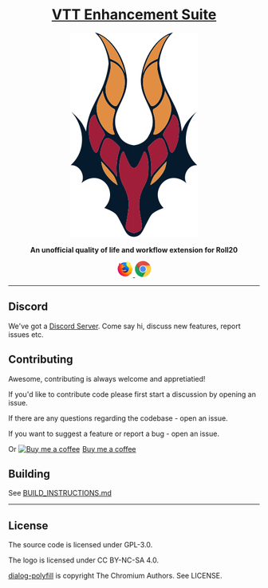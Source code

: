 <h1 align="center">
    <a href="https://justas-d.github.io/roll20-enhancement-suite/">VTT Enhancement Suite</a>
</h1>

<p align="center">
    <img src="assets/logo/logo.svg">
</p>

<p align="center">
    <b>An unofficial quality of life and workflow extension for Roll20</b>
</p>

<p align="center">
    <a href="https://addons.mozilla.org/en-US/firefox/addon/roll20-enhancement-suite/" target="_blank">
    <img src="assets/readme/firefox.png" alt="| for Firefox |"/>
  </a>
  <a href="https://justas-d.github.io/roll20-enhancement-suite/chrome.html" target="_blank">
    <img src="assets/readme/chrome.png" alt="| for Chrome |"/>
  </a>
</p>



<hr>

## Discord
We've got a [Discord Server](https://discord.gg/pKxxvuM). Come say hi, discuss new features, report issues etc.

## Contributing
Awesome, contributing is always welcome and appretiatied!

 If you'd like to contribute code please first start a discussion by opening an issue.

If there are any questions regarding the codebase - open an issue.

If you want to suggest a feature or report a bug - open an issue.

Or <link href="https://fonts.googleapis.com/css?family=Cookie" rel="stylesheet"><a class="bmc-button" target="_blank" href="https://justas-d.github.io/roll20-enhancement-suite/contribute.html"><img src="https://www.buymeacoffee.com/assets/img/BMC-btn-logo.svg" alt="Buy me a coffee"><span style="margin-left:5px">Buy me a coffee</span></a>

## Building

See [BUILD_INSTRUCTIONS.md](BUILD_INSTRUCTIONS.md)

---

## License
The source code is licensed under GPL-3.0.

The logo is licensed under CC BY-NC-SA 4.0.

[dialog-polyfill](https://github.com/GoogleChrome/dialog-polyfill) is copyright The Chromium Authors. See LICENSE.
